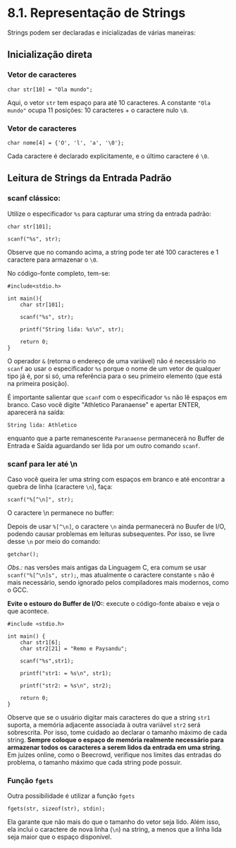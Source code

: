 # 8.1. Representação de Strings

Strings podem ser declaradas e inicializadas de várias maneiras:

## Inicialização direta

### Vetor de caracteres

```
char str[10] = "Ola mundo";
```

Aqui, o vetor ```str``` tem espaço para até 10 caracteres. A constante ```"Ola mundo"``` ocupa 11 posições: 10 caracteres + o caractere nulo ```\0```.


### Vetor de caracteres

```
char nome[4] = {'O', 'l', 'a', '\0'};
```

Cada caractere é declarado explicitamente, e o último caractere é ```\0```.

## Leitura de Strings da Entrada Padrão

### scanf clássico:

Utilize o especificador ```%s``` para capturar uma string da entrada padrão:

```
char str[101];

scanf("%s", str);
```

Observe que no comando acima, a string pode ter até 100 caracteres e 1 caractere para armazenar o ```\0```.

No código-fonte completo, tem-se:

```
#include<stdio.h>

int main(){
    char str[101];

    scanf("%s", str);

    printf("String lida: %s\n", str);

    return 0;
}
```

O operador ```&``` (retorna o endereço de uma variável) não é necessário no ```scanf``` ao usar o especificador ```%s``` porque o nome de um vetor de qualquer tipo já é, por si só, uma referência para o seu primeiro elemento (que está na primeira posição).

É importante salientar que ```scanf``` com o especificador ```%s``` não lê espaços em branco. Caso você digite "Athletico Paranaense" e apertar ENTER, aparecerá na saída:

```String lida: Athletico```

enquanto que a parte remanescente ```Paranaense``` permanecerá no Buffer de Entrada e Saída aguardando ser lida por um outro comando ```scanf```.


### scanf para ler até \n

Caso você queira ler uma string com espaços em branco e até encontrar a quebra de linha (caractere ```\n```), faça:

```
scanf("%[^\n]", str);
```
O caractere \n permanece no buffer:

Depois de usar ```%[^\n]```, o caractere ```\n``` ainda permanecerá no Buufer de I/O, podendo causar problemas em leituras subsequentes. Por isso, se livre desse ```\n``` por meio do comando:

```
getchar();
```

*Obs.:* nas versões mais antigas da Linguagem C, era comum se usar ```scanf("%[^\n]s", str);```, mas atualmente o caractere constante ```s``` não é mais necessário, sendo ignorado pelos compiladores mais modernos, como o GCC.

**Evite o estouro do Buffer de I/O:**: execute o código-fonte abaixo e veja o que acontece.

```
#include <stdio.h>

int main() {
    char str1[6];
    char str2[21] = "Remo e Paysandu";

    scanf("%s",str1);

    printf("str1: = %s\n", str1);

    printf("str2: = %s\n", str2);

    return 0;
}
```

Observe que se o usuário digitar mais caracteres do que a string ```str1``` suporta, a memória adjacente associada à outra variável ```str2``` será sobrescrita. Por isso, tome cuidado ao declarar o tamanho máximo de cada string. **Sempre coloque o espaço de memória realmente necessário para armazenar todos os caracteres a serem lidos da entrada em uma string**.
Em juízes online, como o Beecrowd, verifique nos limites das entradas do problema, o tamanho máximo que cada string pode possuir. 

### Função ```fgets```

Outra possibilidade é utilizar a função ```fgets```

```
fgets(str, sizeof(str), stdin);
```

Ela garante que não mais do que o tamanho do vetor seja lido. Além isso, ela inclui o caractere de nova linha (```\n```) na string, a menos que a linha lida seja maior que o espaço disponível.
